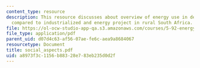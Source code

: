 ```yaml
---
content_type: resource
description: This resource discusses about overview of energy use in developing countries
  compared to industrialized and energy project in rural South Africa.
file: https://ol-ocw-studio-app-qa.s3.amazonaws.com/courses/5-92-energy-environment-and-society-spring-2007/a8973f3c1156b88328e783eb235d0d2f_social_aspects.pdf
file_type: application/pdf
parent_uid: d07d4c63-af56-07ae-fe6c-aea9a8684067
resourcetype: Document
title: social_aspects.pdf
uid: a8973f3c-1156-b883-28e7-83eb235d0d2f
---
```


